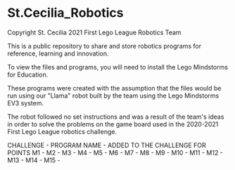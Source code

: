 # St.Cecilia_Robotics

Copyright St. Cecilia 2021 First Lego League Robotics Team

This is a public repository to share and store robotics programs for reference, learning and innovation.  

To view the files and programs, you will need to install the Lego Mindstorms for Education.  

These programs were created with the assumption that the files would be run using our "Llama" robot built by the team using the Lego Mindstorms EV3 system.  

The robot followed no set instructions and was a result of the team's ideas in order to solve the problems on the game board used in the 2020-2021 First Lego League robotics challenge.   

CHALLENGE - PROGRAM NAME - ADDED TO THE CHALLENGE FOR POINTS
  M1 - 
  M2 - 
  M3 - 
  M4 - 
  M5 - 
  M6 - 
  M7 - 
  M8 - 
  M9 - 
  M10 - 
  M11 - 
  M12 - 
  M13 - 
  M14 - 
  M15 - 
  
